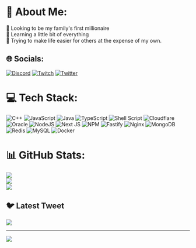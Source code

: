 # 💫 About Me:
🔭 Looking to be my family's first millionaire<br>🌱 Learning a little bit of everything<br>🥹 Trying to make life easier for others at the expense of my own.


## 🌐 Socials:
[![Discord](https://img.shields.io/badge/Discord-%237289DA.svg?logo=discord&logoColor=white)](https://discord.gg/VXFzBnG6r4) [![Twitch](https://img.shields.io/badge/Twitch-%239146FF.svg?logo=Twitch&logoColor=white)](https://twitch.tv/SuggarHidden) [![Twitter](https://img.shields.io/badge/Twitter-%231DA1F2.svg?logo=Twitter&logoColor=white)](https://twitter.com/SuggarHidden) 

# 💻 Tech Stack:
![C++](https://img.shields.io/badge/c++-%2300599C.svg?style=plastic&logo=c%2B%2B&logoColor=white) ![JavaScript](https://img.shields.io/badge/javascript-%23323330.svg?style=plastic&logo=javascript&logoColor=%23F7DF1E) ![Java](https://img.shields.io/badge/java-%23ED8B00.svg?style=plastic&logo=java&logoColor=white) ![TypeScript](https://img.shields.io/badge/typescript-%23007ACC.svg?style=plastic&logo=typescript&logoColor=white) ![Shell Script](https://img.shields.io/badge/shell_script-%23121011.svg?style=plastic&logo=gnu-bash&logoColor=white) ![Cloudflare](https://img.shields.io/badge/Cloudflare-F38020?style=plastic&logo=Cloudflare&logoColor=white) ![Oracle](https://img.shields.io/badge/Oracle-F80000?style=plastic&logo=oracle&logoColor=white) ![NodeJS](https://img.shields.io/badge/node.js-6DA55F?style=plastic&logo=node.js&logoColor=white) ![Next JS](https://img.shields.io/badge/Next-black?style=plastic&logo=next.js&logoColor=white) ![NPM](https://img.shields.io/badge/NPM-%23000000.svg?style=plastic&logo=npm&logoColor=white) ![Fastify](https://img.shields.io/badge/fastify-%23000000.svg?style=plastic&logo=fastify&logoColor=white) ![Nginx](https://img.shields.io/badge/nginx-%23009639.svg?style=plastic&logo=nginx&logoColor=white) ![MongoDB](https://img.shields.io/badge/MongoDB-%234ea94b.svg?style=plastic&logo=mongodb&logoColor=white) ![Redis](https://img.shields.io/badge/redis-%23DD0031.svg?style=plastic&logo=redis&logoColor=white) ![MySQL](https://img.shields.io/badge/mysql-%2300f.svg?style=plastic&logo=mysql&logoColor=white) ![Docker](https://img.shields.io/badge/docker-%230db7ed.svg?style=plastic&logo=docker&logoColor=white)
# 📊 GitHub Stats:
![](https://github-readme-stats.vercel.app/api?username=SuggarHidden&theme=omni&hide_border=false&include_all_commits=false&count_private=false)<br/>
![](https://github-readme-streak-stats.herokuapp.com/?user=SuggarHidden&theme=omni&hide_border=false)<br/>
![](https://github-readme-stats.vercel.app/api/top-langs/?username=SuggarHidden&theme=omni&hide_border=false&include_all_commits=false&count_private=false&layout=compact)

## 🐦 Latest Tweet
[![](https://gtce.itsvg.in/api?username=SuggarHidden)](https://github.com/VishwaGauravIn/github-twitter-card-embed)

---
[![](https://visitcount.itsvg.in/api?id=SuggarHidden&icon=0&color=10)](https://visitcount.itsvg.in)

